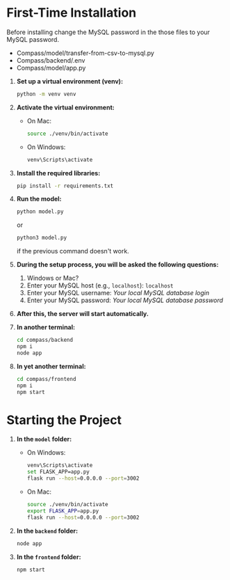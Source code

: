 # First-Time Installation

Before installing change the MySQL password in the those files to your MySQL password.
- Compass/model/transfer-from-csv-to-mysql.py
- Compass/backend/.env
- Compass/model/app.py

1. **Set up a virtual environment (venv):**
   ```bash
   python -m venv venv
   ```

2. **Activate the virtual environment:**
    - On Mac:
      ```bash
      source ./venv/bin/activate
      ```
    - On Windows:
      ```bash
      venv\Scripts\activate
      ```

3. **Install the required libraries:**
   ```bash
   pip install -r requirements.txt
   ```

4. **Run the model:**
   ```bash
   python model.py
   ```
   or
   ```bash
   python3 model.py
   ```
   if the previous command doesn't work.

5. **During the setup process, you will be asked the following questions:**
    1. Windows or Mac?
    2. Enter your MySQL host (e.g., `localhost`): `localhost`
    3. Enter your MySQL username: *Your local MySQL database login*
    4. Enter your MySQL password: *Your local MySQL database password*

6. **After this, the server will start automatically.**

7. **In another terminal:**
   ```bash
   cd compass/backend
   npm i
   node app
   ```

8. **In yet another terminal:**
   ```bash
   cd compass/frontend
   npm i
   npm start
   ```

# Starting the Project

1. **In the `model` folder:**
    - On Windows:
      ```bash
      venv\Scripts\activate
      set FLASK_APP=app.py
      flask run --host=0.0.0.0 --port=3002
      ```
    - On Mac:
      ```bash
      source ./venv/bin/activate
      export FLASK_APP=app.py
      flask run --host=0.0.0.0 --port=3002
      ```

2. **In the `backend` folder:**
   ```bash
   node app
   ```

3. **In the `frontend` folder:**
   ```bash
   npm start
   ```